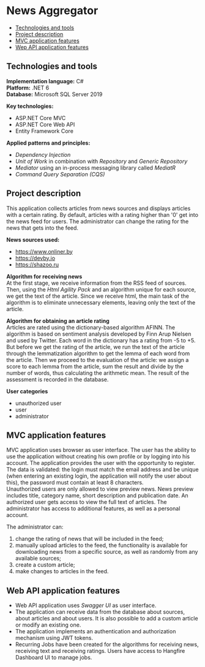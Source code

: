 # News Aggregator

* [Technologies and tools](#technologies-and-tools)
* [Project description](#project-description)
* [MVC application features](#mvc-application-features)
* [Wep API application features](#web-api-application-features)

## Technologies and tools
**Implementation language:** C#  
**Platform:** .NET 6  
**Database:** Microsoft SQL Server 2019  
  
**Key technologies:**
* ASP.NET Core MVC
* ASP.NET Core Web API
* Entity Framework Core  
  
**Applied patterns and principles:**
* *Dependency Injection*
* *Unit of Work* in combination with *Repository* and *Generic Repository*  
* *Mediator* using an in-process messaging library called *MediatR*  
* *Command Query Separation (CQS)*


## Project description
This application collects articles from news sources and displays articles with a certain rating.
By default, articles with a rating higher than '0' get into the news feed for users.
The administrator can change the rating for the news that gets into the feed.

**News sources used:**
* https://www.onliner.by  
* https://devby.io  
* https://shazoo.ru

**Algorithm for receiving news**  
At the first stage, we receive information from the RSS feed of sources. Then, using the *Html Agility Pack* and an algorithm unique for each source, we get the text of the article. Since we receive html, the main task of the algorithm is to eliminate unnecessary elements, leaving only the text of the article.

**Algorithm for obtaining an article rating**  
Articles are rated using the dictionary-based algorithm AFINN. The algorithm is based on sentiment analysis developed by Finn Arup Nielsen and used by Twitter.
Each word in the dictionary has a rating from -5 to +5. But before we get the rating of the article, we run the text of the article through the lemmatization algorithm to get the lemma of each word from the article. Then we proceed to the evaluation of the article: we assign a score to each lemma from the article, sum the result and divide by the number of words, thus calculating the arithmetic mean. The result of the assessment is recorded in the database.

**User categories**  
* unauthorized user
* user
* administrator


## MVC application features

MVC application uses browser as user interface. The user has the ability to use the application without creating his own profile or by logging into his account. The application provides the user with the opportunity to register. The data is validated: the login must match the email address and be unique (when entering an existing login, the application will notify the user about this), the password must contain at least 8 characters.  
Unauthorized users are only allowed to view preview news. News preview includes title, category name, short description and publication date. An authorized user gets access to view the full text of articles. The administrator has access to additional features, as well as a personal account. 

The administrator can:
1. change the rating of news that will be included in the feed;
2. manually upload articles to the feed, the functionality is available for downloading news from a specific source, as well as randomly from any available sources;
3. create a custom article;
4. make changes to articles in the feed.

## Web API application features
* Web API application uses *Swagger UI* as user interface.  
* The application can receive data from the database about sources, about articles and about users. It is also possible to add a custom article or modify an existing one.  
* The application implements an authentication and authorization mechanism using JWT tokens.
* Recurring Jobs have been created for the algorithms for receiving news, receiving text and receiving ratings. Users have access to Hangfire Dashboard UI to manage jobs.
